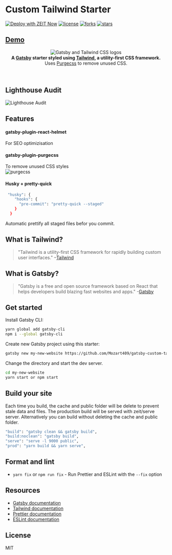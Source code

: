 # Custom Tailwind Starter

[![Deploy with ZEIT Now](https://zeit.co/button)](https://zeit.co/new/project?template=https://github.com/Mozart409/gatsby-custom-tailwind)
[![license](https://img.shields.io/github/stars/Mozart409/gatsby-custom-tailwind?style=for-the-badge)](#license)
[![forks](https://img.shields.io/github/forks/Mozart409/gatsby-custom-tailwind?style=for-the-badge)](#forks)
[![stars](https://img.shields.io/github/stars/Mozart409/gatsby-custom-tailwind?style=for-the-badge)](#stars)

## [Demo](https://gct.mozart409.space)

<div align="center">
  <img src="https://image.ibb.co/cJjPN7/gatsby_tailwind.png" alt="Gatsby and Tailwind CSS logos">
</div>

<div align="center">
  <strong>A <a href="https://www.gatsbyjs.org/">Gatsby</a> starter styled using <a href="https://tailwindcss.com/">Tailwind</a>, a utility-first CSS framework.</strong><br />
  Uses <a href="https://www.purgecss.com/">Purgecss</a> to remove unused CSS.<br />
  <br />
  <br />
</div>

## Lighthouse Audit

<img src="https://res.cloudinary.com/gooddeed/image/upload/v1586015947/GitHub%20Screenshots/Gatsby-Custom-Tailwind/Lighthouse.png" alt="Lighthouse Audit">

## Features

#### gatsby-plugin-react-helmet

For SEO optimizisation

#### gatsby-plugin-purgecss

To remove unused CSS styles <br>
<img src="https://res.cloudinary.com/gooddeed/image/upload/v1586015946/GitHub%20Screenshots/Gatsby-Custom-Tailwind/purgecss.png" alt="purgecss" >

#### Husky + pretty-quick

```sh
 "husky": {
    "hooks": {
      "pre-commit": "pretty-quick --staged"
    }
  }
```

Automatic prettify all staged files befor you commit.

## What is Tailwind?

> "Tailwind is a utility-first CSS framework for rapidly building custom user interfaces."
> –[Tailwind](https://tailwindcss.com)

## What is Gatsby?

> "Gatsby is a free and open source framework based on React that helps developers build blazing fast websites and apps." -[Gatsby](https://www.gatsbyjs.org/)

## Get started

Install Gatsby CLI:

```sh
yarn global add gatsby-cli
npm i --global gatsby-cli
```

Create new Gatsby project using this starter:

```sh
gatsby new my-new-website https://github.com/Mozart409/gatsby-custom-tailwind
```

Change the directory and start the dev server.

```sh
cd my-new-website
yarn start or npm start
```

## Build your site

Each time you build, the cache and public folder will be delete to prevent stale data and files. The production build will be served with zeit/serve server. Alternatively you can build without deleting the cache and public folder.

```sh
"build": "gatsby clean && gatsby build",
"build:noclean": "gatsby build",
"serve": "serve -l 9000 public",
"prod": "yarn build && yarn serve",
```

## Format and lint

- `yarn fix` or `npm run fix` - Run Prettier and ESLint with the `--fix` option

## Resources

- [Gatsby documentation](https://www.gatsbyjs.org/docs/)
- [Tailwind documentation](https://tailwindcss.com/docs/what-is-tailwind/)
- [Prettier documentation](https://prettier.io/docs/en/index.html)
- [ESLint documentation](https://eslint.org/docs/user-guide/configuring)

## License

MIT
